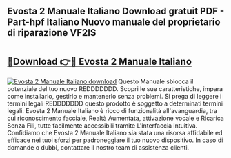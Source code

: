 ## Evosta 2 Manuale Italiano Download gratuit PDF - Part-hpf Italiano Nuovo manuale del proprietario di riparazione VF2IS

# <h2><a href="http://df9atd.blite.top/?on=Evosta+2+Manuale+Italiano">🔗Download 👉🔴 Evosta 2 Manuale Italiano</a></h2>

[![Evosta 2 Manuale Italiano download](https://i.imgur.com/lujVjoI.png)](http://df9atd.blite.top/?on=Evosta+2+Manuale+Italiano)
Questo Manuale sblocca il potenziale del tuo nuovo REDDDDDDD. Scopri le sue caratteristiche, impara come installarlo, gestirlo e mantenerlo senza problemi. Si prega di leggere i termini legali REDDDDDDD questo prodotto è soggetto a determinati termini legali. Evosta 2 Manuale Italiano è ricco di funzionalità all'avanguardia, tra cui riconoscimento facciale, Realtà Aumentata, attivazione vocale e Ricarica Senza Fili, tutte facilmente accessibili tramite L'interfaccia intuitiva. Confidiamo che Evosta 2 Manuale Italiano sia stata una risorsa affidabile ed efficace nei tuoi sforzi per padroneggiare il tuo nuovo dispositivo. In caso di domande o dubbi, contattare il nostro team di assistenza clienti.
